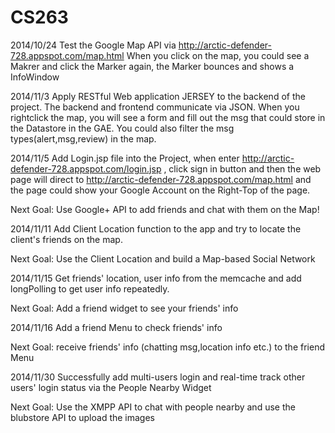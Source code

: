 CS263
=====

2014/10/24
Test the Google Map API via http://arctic-defender-728.appspot.com/map.html
When you click on the map, you could see a Makrer and click the Marker again, the Marker bounces and shows a InfoWindow

2014/11/3
Apply RESTful Web application JERSEY to the backend of the project.
The backend and frontend communicate via JSON. When you rightclick the map, you will see a form and fill out the msg that could store in the Datastore in the GAE.
You could also filter the msg types(alert,msg,review) in the map.

2014/11/5
Add Login.jsp file into the Project, when enter http://arctic-defender-728.appspot.com/login.jsp , click sign in button and then the web page will direct to http://arctic-defender-728.appspot.com/map.html and the page could show your Google Account on the Right-Top of the page.

Next Goal:
Use Google+ API to add friends and chat with them on the Map!

2014/11/11
Add Client Location function to the app and try to locate the client's friends on the map. 

Next Goal:
Use the Client Location and build a Map-based Social Network

2014/11/15
Get friends' location, user info from the memcache and add longPolling to get user info repeatedly.

Next Goal:
Add a friend widget to see your friends' info

2014/11/16
Add a friend Menu to check friends' info

Next Goal: receive friends' info (chatting msg,location info etc.) to the friend Menu

2014/11/30
Successfully add multi-users login and real-time track other users' login status via the People Nearby Widget

Next Goal: Use the XMPP API to chat with people nearby and use the blubstore API to upload the images
